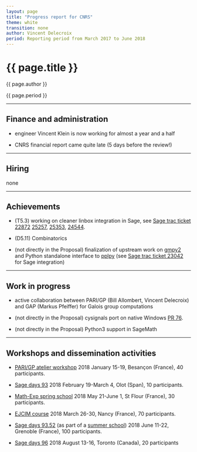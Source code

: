 ```yaml
---
layout: page
title: "Progress report for CNRS"
theme: white
transition: none
author: Vincent Delecroix
period: Reporting period from March 2017 to June 2018
---
```


# {{ page.title }}

{{ page.author }}

{{ page.period }}

---
## Finance and administration

* engineer Vincent Klein is now working for almost a year
  and a half
 
* CNRS financial report came quite late (5 days before the review!)

---
## Hiring

none

---
## Achievements

* (T5.3) working on cleaner linbox integration in Sage, see
  [Sage trac ticket 22872](https://trac.sagemath.org/ticket/22872)
  [25257](https://trac.sagemath.org/ticket/25257),
  [25353](https://trac.sagemath.org/ticket/25353),
  [24544](https://trac.sagemath.org/ticket/24544).

* (D5.11) Combinatorics

* (not directly in the Proposal) finalization of upstream work on
   [gmpy2](https://github.com/aleaxit/gmpy) and Python standalone
   interface to [pplpy](https://gitlab.com/videlec/pplpy) (see
  [Sage trac ticket 23042](https://trac.sagemath.org/ticket/23024) for Sage
  integration)

---
## Work in progress 

* active collaboration between PARI/GP (Bill Allombert, Vincent Delecroix) and
  GAP (Markus Pfeiffer) for Galois group computations

* (not directly in the Proposal) cysignals port on native Windows
  [PR 76](https://github.com/sagemath/cysignals/pull/76).

* (not directly in the Proposal) Python3 support in SageMath
---
## Workshops and dissemination activities

* [PARI/GP atelier workshop](https://pari.math.u-bordeaux.fr/Events/PARI2018/)
  2018 January 15-19, Besançon (France), 40 participants.

* [Sage days 93](https://wiki.sagemath.org/days93)
  2018 February 19-March 4, Olot (Span), 10 participants.

* [Math-Exp spring school](https://mathexp2018.sciencesconf.org/)
  2018 May 21-June 1, St Flour (France), 30 participants.

* [EJCIM course](https://ejcim2018.sciencesconf.org/)
  2018 March 26-30, Nancy (France), 70 participants.

* [Sage days 93.52](https://wiki.sagemath.org/days93.52)
  (as part of a [summer school](https://if-summer2018.sciencesconf.org/))
  2018 June 11-22, Grenoble (France), 100 participants.

* [Sage days 96](https://wiki.sagemath.org/days96)
  2018 August 13-16, Toronto (Canada), 20 participants
